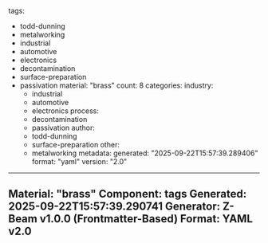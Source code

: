 tags:
  - todd-dunning
  - metalworking
  - industrial
  - automotive
  - electronics
  - decontamination
  - surface-preparation
  - passivation
material: "brass"
count: 8
categories:
  industry:
    - industrial
    - automotive
    - electronics
  process:
    - decontamination
    - passivation
  author:
    - todd-dunning
    - surface-preparation
  other:
    - metalworking
metadata:
  generated: "2025-09-22T15:57:39.289406"
  format: "yaml"
  version: "2.0"

---
Material: "brass"
Component: tags
Generated: 2025-09-22T15:57:39.290741
Generator: Z-Beam v1.0.0 (Frontmatter-Based)
Format: YAML v2.0
---